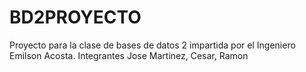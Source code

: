 # BD2PROYECTO
Proyecto para la clase de bases de datos 2 impartida por el Ingeniero Emilson Acosta. Integrantes Jose Martinez, Cesar, Ramon
